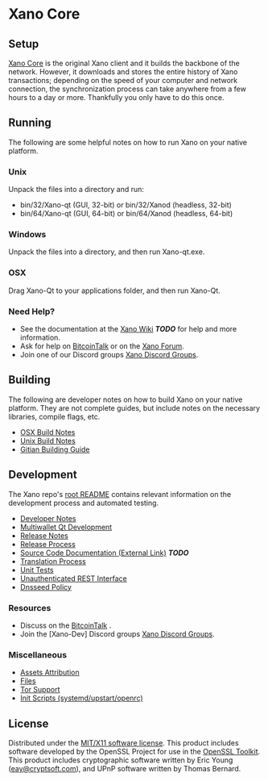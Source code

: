 Xano Core
=====================

Setup
---------------------
[Xano Core](http://Xanocoin.com) is the original Xano client and it builds the backbone of the network. However, it downloads and stores the entire history of Xano transactions; depending on the speed of your computer and network connection, the synchronization process can take anywhere from a few hours to a day or more. Thankfully you only have to do this once.

Running
---------------------
The following are some helpful notes on how to run Xano on your native platform.

### Unix

Unpack the files into a directory and run:

- bin/32/Xano-qt (GUI, 32-bit) or bin/32/Xanod (headless, 32-bit)
- bin/64/Xano-qt (GUI, 64-bit) or bin/64/Xanod (headless, 64-bit)

### Windows

Unpack the files into a directory, and then run Xano-qt.exe.

### OSX

Drag Xano-Qt to your applications folder, and then run Xano-Qt.

### Need Help?

* See the documentation at the [Xano Wiki](https://en.bitcoin.it/wiki/Main_Page) ***TODO***
for help and more information.
* Ask for help on [BitcoinTalk](https://bitcointalk.org/index.php) or on the [Xano Forum](http://Xanocoin.com/).
* Join one of our Discord groups [Xano Discord Groups](https://discord.gg/YcnvMqt).

Building
---------------------
The following are developer notes on how to build Xano on your native platform. They are not complete guides, but include notes on the necessary libraries, compile flags, etc.

- [OSX Build Notes](build-osx.md)
- [Unix Build Notes](build-unix.md)
- [Gitian Building Guide](gitian-building.md)

Development
---------------------
The Xano repo's [root README](https://github.com/eastcoastcrypto/Xano/blob/master/README.md) contains relevant information on the development process and automated testing.

- [Developer Notes](developer-notes.md)
- [Multiwallet Qt Development](multiwallet-qt.md)
- [Release Notes](release-notes.md)
- [Release Process](release-process.md)
- [Source Code Documentation (External Link)](https://dev.visucore.com/bitcoin/doxygen/) ***TODO***
- [Translation Process](translation_process.md)
- [Unit Tests](unit-tests.md)
- [Unauthenticated REST Interface](REST-interface.md)
- [Dnsseed Policy](dnsseed-policy.md)

### Resources

* Discuss on the [BitcoinTalk](https://bitcointalk.org/index.php?topic=1262920.0) .
* Join the [Xano-Dev] Discord groups [Xano Discord Groups](https://discord.gg/YcnvMqt).

### Miscellaneous
- [Assets Attribution](assets-attribution.md)
- [Files](files.md)
- [Tor Support](tor.md)
- [Init Scripts (systemd/upstart/openrc)](init.md)

License
---------------------
Distributed under the [MIT/X11 software license](http://www.opensource.org/licenses/mit-license.php).
This product includes software developed by the OpenSSL Project for use in the [OpenSSL Toolkit](https://www.openssl.org/). This product includes
cryptographic software written by Eric Young ([eay@cryptsoft.com](mailto:eay@cryptsoft.com)), and UPnP software written by Thomas Bernard.
